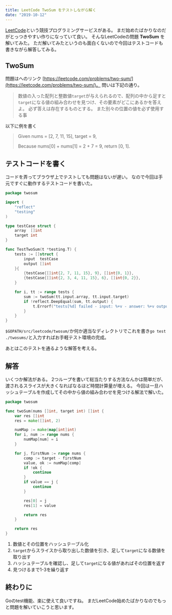 ```yaml
---
title: LeetCode TwoSum をテストしながら解く
date: "2019-10-12"
---
```


[LeetCode](https://leetcode.com)という競技プログラミングサービスがある。
まだ始めたばかりなのだがとっつきやすい作りになっていて良い。
そんなLeetCodeの問題 **TwoSum** を解いてみた。
ただ解いてみたというのも面白くないので今回はテストコードも書きながら解答してみる。

## TwoSum
問題はへのリンク [https://leetcode.com/problems/two-sum/](https://leetcode.com/problems/two-sum/)。
問いは下記の通り。

> 数値の入った配列と整数値`target`が与えられるので、配列の中から足すと`target`になる値の組み合わせを見つけ、その要素がどこにあるかを答えよ。
> 必ず答えは存在するものとする。
> また別々の位置の値を必ず使用する事

以下に例を書く
> Given nums = [2, 7, 11, 15], target = 9,
> 
> Because nums[0] + nums[1] = 2 + 7 = 9,
> return [0, 1].

## テストコードを書く
コードを弄ってブラウザ上でテストしても問題はないが遅い。
なので今回は手元ですぐに動作するテストコードを書いた。

```go
package twosum

import (
	"reflect"
	"testing"
)

type testCase struct {
	array  []int
	target int
}

func TestTwoSum(t *testing.T) {
	tests := []struct {
		input  testCase
		output []int
	}{
        {testCase{[]int{2, 7, 11, 15}, 9}, []int{0, 1}},
        {testCase{[]int{2, 3, 4, 11, 15}, 6}, []int{0, 2}},
	}

	for i, tt := range tests {
		sum := twoSum(tt.input.array, tt.input.target)
		if !reflect.DeepEqual(sum, tt.output) {
			t.Errorf("tests[%d] failed - input: %+v - answer: %+v output: %d¥n", i, tt.input.array, tt.output, sum)
		}
	}
}
```

`$GOPATH/src/leetcode/twosum/`か何か適当なディレクトリでこれを書き`go test ./twosums/`と入力すればお手軽テスト環境の完成。

あとはこのテストを通るような解答を考える。

## 解答
いくつか解法がある。
2つループを書いて総当たりする方法なんかは簡単だが、渡されるスライスが大きくなればなるほど時間計算量が増える。
今回は一旦ハッシュテーブルを作成してその中から値の組み合わせを見つける解法で解いた。

```go
package twosum

func twoSum(nums []int, target int) []int {
	var res []int
	res = make([]int, 2)

	numMap := make(map[int]int)
	for i, num := range nums {
		numMap[num] = i
	}

	for j, firstNum := range nums {
		comp := target - firstNum
		value, ok := numMap[comp]
		if !ok {
			continue
		}
		if value == j {
			continue
		}

		res[0] = j
		res[1] = value

		return res
	}

	return res
}
```

1. 数値とその位置をハッシュテーブル化
2. `target`からスライスから取り出した数値を引き、足して`target`になる数値を取り出す
3. ハッシュテーブルを確認し、足して`target`になる値があればその位置を返す
4. 見つけるまで1-3を繰り返す

## 終わりに
Goのtest機能、楽に使えて良いですね。
まだLeetCode始めたばかりなのでもっと問題を解いていこうと思います。